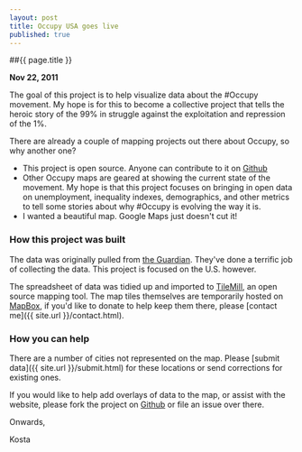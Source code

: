 ```yaml
---
layout: post
title: Occupy USA goes live
published: true
---
```


##{{ page.title }}

**Nov 22, 2011**

The goal of this project is to help visualize data about the #Occupy movement. My hope is for this to become a collective project that tells the heroic story of the 99% in struggle against the exploitation and repression of the 1%.

There are already a couple of mapping projects out there about Occupy, so why another one?

- This project is open source. Anyone can contribute to it on [Github](https://github.com/kostajh/occupy_usa)
- Other Occupy maps are geared at showing the current state of the movement. My hope is that this project focuses on bringing in open data on unemployment, inequality indexes, demographics, and other metrics to tell some stories about why #Occupy is evolving the way it is.
- I wanted a beautiful map. Google Maps just doesn't cut it!

### How this project was built

The data was originally pulled from [the Guardian](http://www.guardian.co.uk/news/datablog/interactive/2011/oct/18/occupy-protests-map-world). They've done a terrific job of collecting the data. This project is focused on the U.S. however.

The spreadsheet of data was tidied up and imported to [TileMill](https://www.tilemill.com), an open source mapping tool. The map tiles themselves are temporarily hosted on [MapBox](http://www.mapbox.com), if you'd like to donate to help keep them there, please [contact me]({{ site.url }}/contact.html).

### How you can help

There are a number of cities not represented on the map. Please [submit data]({{ site.url }}/submit.html) for these locations or send corrections for existing ones.

If you would like to help add overlays of data to the map, or assist with the website, please fork the project on [Github](https://github.com/kostajh/occupy_usa) or file an issue over there.

Onwards,

Kosta

